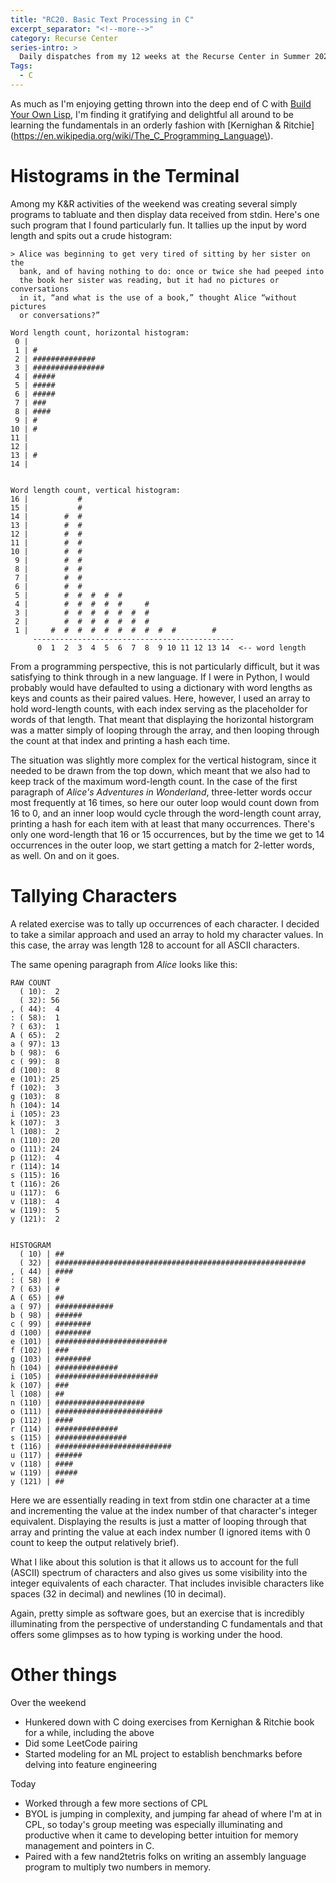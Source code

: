 ```yaml
---
title: "RC20. Basic Text Processing in C"
excerpt_separator: "<!--more-->"
category: Recurse Center
series-intro: >
  Daily dispatches from my 12 weeks at the Recurse Center in Summer 2023
Tags:
  - C
---
```


As much as I'm enjoying getting thrown into the deep end of C with [Build Your Own Lisp](https://buildyourownlisp.com/), I'm finding it gratifying and delightful all around to be learning the fundamentals in an orderly fashion with [Kernighan & Ritchie](https://en.wikipedia.org/wiki/The_C_Programming_Language\).

# Histograms in the Terminal

Among my K&R activities of the weekend was creating several simply programs to tabluate and then display data received from stdin. Here's one such program that I found particularly fun. It tallies up the input by word length and spits out a crude histogram:

```
> Alice was beginning to get very tired of sitting by her sister on the 
  bank, and of having nothing to do: once or twice she had peeped into 
  the book her sister was reading, but it had no pictures or conversations 
  in it, “and what is the use of a book,” thought Alice “without pictures 
  or conversations?”
```


    Word length count, horizontal histogram:
     0 |
     1 | #
     2 | ##############
     3 | ################
     4 | #####
     5 | #####
     6 | #####
     7 | ###
     8 | ####
     9 | #
    10 | #
    11 |
    12 |
    13 | #
    14 |


    Word length count, vertical histogram:
    16 |           #
    15 |           #
    14 |        #  #
    13 |        #  #
    12 |        #  #
    11 |        #  #
    10 |        #  #
     9 |        #  #
     8 |        #  #
     7 |        #  #
     6 |        #  #
     5 |        #  #  #  #  #
     4 |        #  #  #  #  #     #
     3 |        #  #  #  #  #  #  #
     2 |        #  #  #  #  #  #  #
     1 |     #  #  #  #  #  #  #  #  #  #        #
         ---------------------------------------------
          0  1  2  3  4  5  6  7  8  9 10 11 12 13 14  <-- word length


From a programming perspective, this is not particularly difficult, but it was satisfying to think through in a new language. If I were in Python, I would probably would have defaulted to using a dictionary with word lengths as keys and counts as their paired values. Here, however, I used an array to hold word-length counts, with each index serving as the placeholder for words of that length. That meant that displaying the horizontal historgram was a matter simply of looping through the array, and then looping through the count at that index and printing a hash each time.

The situation was slightly more complex for the vertical histogram, since it needed to be drawn from the top down, which meant that we also had to keep track of the maximum word-length count. In the case of the first paragraph of *Alice's Adventures in Wonderland*, three-letter words occur most frequently at 16 times, so here our outer loop would count down from 16 to 0, and an inner loop would cycle through the word-length count array, printing a hash for each item with at least that many occurrences. There's only one word-length that 16 or 15 occurrences, but by the time we get to 14 occurrences in the outer loop, we start getting a match for 2-letter words, as well. On and on it goes.

# Tallying Characters

A related exercise was to tally up occurrences of each character. I decided to take a similar approach and used an array to hold my character values. In this case, the array was length 128 to account for all ASCII characters.

The same opening paragraph from *Alice* looks like this:

    RAW COUNT
      ( 10):  2
      ( 32): 56
    , ( 44):  4
    : ( 58):  1
    ? ( 63):  1
    A ( 65):  2
    a ( 97): 13
    b ( 98):  6
    c ( 99):  8
    d (100):  8
    e (101): 25
    f (102):  3
    g (103):  8
    h (104): 14
    i (105): 23
    k (107):  3
    l (108):  2
    n (110): 20
    o (111): 24
    p (112):  4
    r (114): 14
    s (115): 16
    t (116): 26
    u (117):  6
    v (118):  4
    w (119):  5
    y (121):  2


    HISTOGRAM
      ( 10) | ##
      ( 32) | ########################################################
    , ( 44) | ####
    : ( 58) | #
    ? ( 63) | #
    A ( 65) | ##
    a ( 97) | #############
    b ( 98) | ######
    c ( 99) | ########
    d (100) | ########
    e (101) | #########################
    f (102) | ###
    g (103) | ########
    h (104) | ##############
    i (105) | #######################
    k (107) | ###
    l (108) | ##
    n (110) | ####################
    o (111) | ########################
    p (112) | ####
    r (114) | ##############
    s (115) | ################
    t (116) | ##########################
    u (117) | ######
    v (118) | ####
    w (119) | #####
    y (121) | ##


Here we are essentially reading in text from stdin one character at a time and incrementing the value at the index number of that character's integer equivalent. Displaying the results is just a matter of looping through that array and printing the value at each index number (I ignored items with 0 count to keep the output relatively brief).

What I like about this solution is that it allows us to account for the full (ASCII) spectrum of characters and also gives us some visibility into the integer equivalents of each character. That includes invisible characters like spaces (32 in decimal) and newlines (10 in decimal).

Again, pretty simple as software goes, but an exercise that is incredibly illuminating from the perspective of understanding C fundamentals and that offers some glimpses as to how typing is working under the hood.

# Other things
Over the weekend
- Hunkered down with C doing exercises from Kernighan & Ritchie book for a while, including the above
- Did some LeetCode pairing
- Started modeling for an ML project to establish benchmarks before delving into feature engineering

Today
- Worked through a few more sections of CPL
- BYOL is jumping in complexity, and jumping far ahead of where I'm at in CPL, so today's group meeting was especially illuminating and productive when it came to developing better intuition for memory management and pointers in C.
- Paired with a few nand2tetris folks on writing an assembly language program to multiply two numbers in memory.

